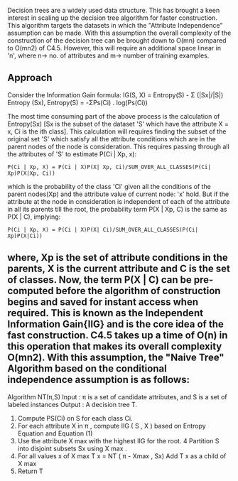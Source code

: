 Decision trees are a widely used data structure. This has brought a keen interest in scaling up the decision tree algorithm for faster construction. This algorithm targets the datasets in which the "Attribute Independence" assumption can be made. With this assumption the overall complexity of the construction of the decision tree can be brought down to O(mn) compared to O(mn2) of C4.5. However, this will require an additional space linear in 'n', where n-> no. of attributes and m-> number of training examples.


Approach
----------------------------------------------------------------
Consider the Information Gain formula:
IG(S, X) = Entropy(S) - Σ (|Sx|/|S|) Entropy (Sx),
Entropy(S) = -ΣPs(Ci) . log(Ps(Ci))

The most time consuming part of the above process is the calculation of Entropy(Sx) [Sx is the subset of the dataset 'S' which have the attribute X = x, Ci is the ith class]. This calculation will requires finding the subset of the original set 'S' which satisfy all the attribute conditions which are in the parent nodes of the node is consideration. This requires passing through all the attributes of 'S' to estimate P(Ci | Xp, x):

	P(Ci | Xp, X) = P(Ci | X)P(X| Xp, Ci)/SUM_OVER_ALL_CLASSES(P(Ci| Xp)P(X|Xp, Ci))

which is the probability of the class 'Ci' given all the conditions of the parent nodes(Xp) and the attribute value of current node: 'x' hold. But if the attribute at the node in consideration is independent of each of the attribute in all its parents till the root, the probability term P(X | Xp, C) is the same as P(X | C), implying:

	P(Ci | Xp, X) = P(Ci | X)P(X| Ci)/SUM_OVER_ALL_CLASSES(P(Ci| Xp)P(X|Ci))

where, Xp is the set of attribute conditions in the parents, X is the current attribute and C is the set of classes. Now, the term P(X | C) can be pre-computed before the algorithm of construction begins and saved for instant access when required. This is known as the Independent Information Gain{IIG} and is the core idea of the fast construction. C4.5 takes up a time of O(n) in this operation that makes its overall complexity O(mn2). With this assumption, the "Naive Tree" Algorithm based on the conditional independence assumption is as follows:
------------------------------------------------------------------------------------------
Algorithm NT(π,S)
Input : π is a set of candidate attributes, and
S is a set of labeled instances
Output : A decision tree T.
1. Compute PS(Ci) on S for each class Ci.
2. For each attribute X in π , compute
IIG ( S , X ) based on Entropy Equation and Equation (1)
3. Use the attribute X max with the highest IIG for the root.
4 Partition S into disjoint subsets Sx using X max .
5. For all values x of X max
T x = NT ( π - Xmax , Sx)
Add T x as a child of X max
6. Return T
